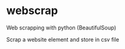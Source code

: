 # webscrap
Web scrapping with python (BeautifulSoup)

Scrap a website element and store in csv file

